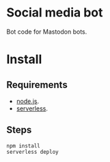 # Social media bot
Bot code for Mastodon bots.



# Install
## Requirements
* [node.js](https://nodejs.org/en/).
* [serverless](https://serverless.com).


## Steps
```shell
npm install
serverless deploy
```
